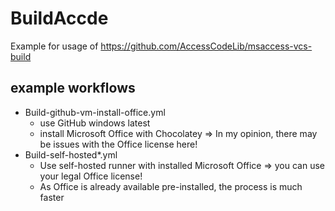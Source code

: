 # BuildAccde

Example for usage of https://github.com/AccessCodeLib/msaccess-vcs-build

## example workflows
* Build-github-vm-install-office.yml
  * use GitHub windows latest
  * install Microsoft Office with Chocolatey => In my opinion, there may be issues with the Office license here!
* Build-self-hosted*.yml
  * Use self-hosted runner with installed Microsoft Office => you can use your legal Office license!
  * As Office is already available pre-installed, the process is much faster
